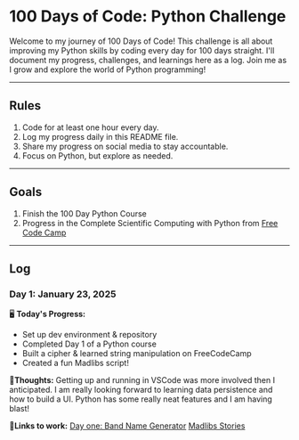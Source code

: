 # 100 Days of Code: Python Challenge

Welcome to my journey of 100 Days of Code! This challenge is all about improving my Python skills by coding every day for 100 days straight. I'll document my progress, challenges, and learnings here as a log. Join me as I grow and explore the world of Python programming!

---

## Rules
1. Code for at least one hour every day.
2. Log my progress daily in this README file.
3. Share my progress on social media to stay accountable.
4. Focus on Python, but explore as needed.
---

## Goals
1. Finish the 100 Day Python Course
2. Progress in the Complete Scientific Computing with Python from [Free Code Camp](https://www.freecodecamp.org/)

---

## Log
### Day 1: January 23, 2025
🖥️ **Today's Progress:**
- Set up dev environment & repository
- Completed Day 1 of a Python course
- Built a cipher & learned string manipulation on FreeCodeCamp
- Created a fun Madlibs script!

💭**Thoughts:**
Getting up and running in VSCode was more involved then I anticipated.  I am really looking forward to learning data persistence and how to build a UI.  Python has some really neat features and I am having blast! 

🔗**Links to work:**
[Day one: Band Name Generator](/Day_001/band_name_gen.py)
[Madlibs Stories](/Day_001/madlibs.py)

